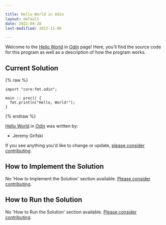 ```yaml
---

title: Hello World in Odin
layout: default
date: 2022-04-28
last-modified: 2022-11-06

---
```


Welcome to the [Hello World](https://sampleprograms.io/projects/hello-world) in [Odin](https://sampleprograms.io/languages/odin) page! Here, you'll find the source code for this program as well as a description of how the program works.

## Current Solution

{% raw %}

```odin
import "core:fmt.odin";

main :: proc() {
  fmt.println("Hello, World!");
}
```

{% endraw %}

[Hello World](https://sampleprograms.io/projects/hello-world) in [Odin](https://sampleprograms.io/languages/odin) was written by:

- Jeremy Grifski

If you see anything you'd like to change or update, [please consider contributing](https://github.com/TheRenegadeCoder/sample-programs).

## How to Implement the Solution

No 'How to Implement the Solution' section available. [Please consider contributing](https://github.com/TheRenegadeCoder/sample-programs-website).

## How to Run the Solution

No 'How to Run the Solution' section available. [Please consider contributing](https://github.com/TheRenegadeCoder/sample-programs-website).